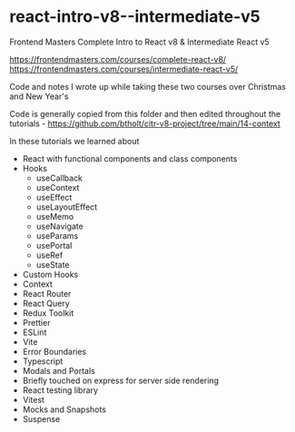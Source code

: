 # react-intro-v8--intermediate-v5
Frontend Masters Complete Intro to React v8 &amp; Intermediate React v5

https://frontendmasters.com/courses/complete-react-v8/
https://frontendmasters.com/courses/intermediate-react-v5/

Code and notes I wrote up while taking these two courses over Christmas and New Year's

Code is generally copied from this folder and then edited throughout the tutorials - https://github.com/btholt/citr-v8-project/tree/main/14-context

In these tutorials we learned about
- React with functional components and class components
- Hooks
  - useCallback
  - useContext
  - useEffect
  - useLayoutEffect
  - useMemo
  - useNavigate
  - useParams
  - usePortal
  - useRef
  - useState
- Custom Hooks
- Context
- React Router
- React Query
- Redux Toolkit
- Prettier
- ESLint
- Vite
- Error Boundaries
- Typescript
- Modals and Portals
- Briefly touched on express for server side rendering
- React testing library
- Vitest
- Mocks and Snapshots
- Suspense